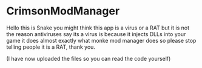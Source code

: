 # CrimsonModManager
Hello this is Snake you might think this app is a virus or a RAT but it is not the reason antiviruses say its a virus is because it injects DLLs into your game it does almost exactly what monke mod manager does so please stop telling people it is a RAT, thank you.

(I have now uploaded the files so you can read the code yourself)
